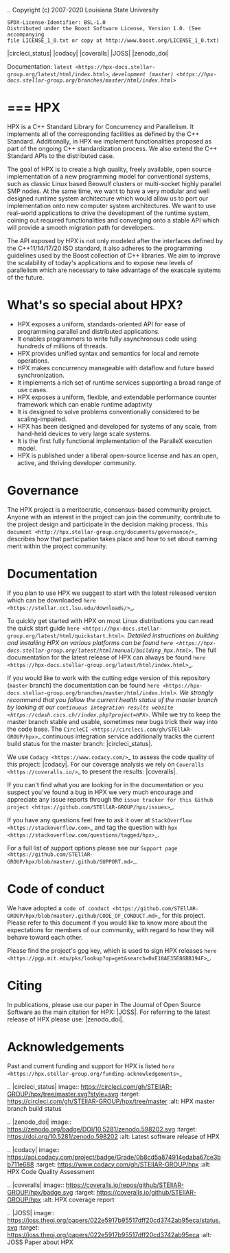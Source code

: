 ..
    Copyright (c) 2007-2020 Louisiana State University

    SPDX-License-Identifier: BSL-1.0
    Distributed under the Boost Software License, Version 1.0. (See accompanying
    file LICENSE_1_0.txt or copy at http://www.boost.org/LICENSE_1_0.txt)

|circleci_status| |codacy| |coveralls| |JOSS| |zenodo_doi|

Documentation: `latest
<https://hpx-docs.stellar-group.org/latest/html/index.html>`_,
`development (master)
<https://hpx-docs.stellar-group.org/branches/master/html/index.html>`_

===
HPX
===

HPX is a C++ Standard Library for Concurrency and Parallelism. It implements all
of the corresponding facilities as defined by the C++ Standard. Additionally, in
HPX we implement functionalities proposed as part of the ongoing C++
standardization process. We also extend the C++ Standard APIs to the distributed
case.

The goal of HPX is to create a high quality, freely available, open source
implementation of a new programming model for conventional systems, such as
classic Linux based Beowulf clusters or multi-socket highly parallel SMP nodes.
At the same time, we want to have a very modular and well designed runtime
system architecture which would allow us to port our implementation onto new
computer system architectures. We want to use real-world applications to drive
the development of the runtime system, coining out required functionalities and
converging onto a stable API which will provide a smooth migration path for
developers.

The API exposed by HPX is not only modeled after the interfaces defined by the
C++11/14/17/20 ISO standard, it also adheres to the programming guidelines used
by the Boost collection of C++ libraries. We aim to improve the scalability of
today's applications and to expose new levels of parallelism which are necessary
to take advantage of the exascale systems of the future.

What's so special about HPX?
============================

* HPX exposes a uniform, standards-oriented API for ease of programming parallel
  and distributed applications.
* It enables programmers to write fully asynchronous code using hundreds of
  millions of threads.
* HPX provides unified syntax and semantics for local and remote operations.
* HPX makes concurrency manageable with dataflow and future based
  synchronization.
* It implements a rich set of runtime services supporting a broad range of use
  cases.
* HPX exposes a uniform, flexible, and extendable performance counter framework
  which can enable runtime adaptivity
* It is designed to solve problems conventionally considered to be
  scaling-impaired.
* HPX has been designed and developed for systems of any scale, from hand-held
  devices to very large scale systems.
* It is the first fully functional implementation of the ParalleX execution
  model.
* HPX is published under a liberal open-source license and has an open, active,
  and thriving developer community.

Governance
==========

The HPX project is a meritocratic, consensus-based community project. Anyone
with an interest in the project can join the community, contribute to the
project design and participate in the decision making process.
`This document <http://hpx.stellar-group.org/documents/governance/>`_ describes
how that participation takes place and how to set about earning merit within
the project community.

Documentation
=============

If you plan to use HPX we suggest to start with the latest released version
which can be downloaded `here <https://stellar.cct.lsu.edu/downloads/>`_.

To quickly get started with HPX on most Linux distributions you can read the
quick start guide `here
<https://hpx-docs.stellar-group.org/latest/html/quickstart.html>`_.
Detailed instructions on building and installing HPX on various platforms can be
found `here
<https://hpx-docs.stellar-group.org/latest/html/manual/building_hpx.html>`_.
The full documentation for the latest release of HPX can always be found `here
<https://hpx-docs.stellar-group.org/latest/html/index.html>`_.

If you would like to work with the cutting edge version of this repository
(``master`` branch) the documentation can be found `here
<https://hpx-docs.stellar-group.org/branches/master/html/index.html>`_.
We strongly recommend that you follow the current health status of the master
branch by looking at our `continuous integration results website
<https://cdash.cscs.ch//index.php?project=HPX>`_. While we try to keep the
master branch stable and usable, sometimes new bugs trick their way into the
code base. The `CircleCI <https://circleci.com/gh/STEllAR-GROUP/hpx>`_
continuous integration service additionally tracks the current build status for
the master branch: |circleci_status|.

We use `Codacy <https://www.codacy.com/>`_ to assess the code quality of this
project: |codacy|. For our coverage analysis we rely on
`Coveralls <https://coveralls.io/>`_ to present the results: |coveralls|.

If you can't find what you are looking for in the documentation or you suspect
you've found a bug in HPX we very much encourage and appreciate any issue
reports through the `issue tracker for this Github project
<https://github.com/STEllAR-GROUP/hpx/issues>`_.

If you have any questions feel free to ask it over at `StackOverflow
<https://stackoverflow.com>`_ and tag the question with `hpx
<https://stackoverflow.com/questions/tagged/hpx>`_.

For a full list of support options please see our `Support page
<https://github.com/STEllAR-GROUP/hpx/blob/master/.github/SUPPORT.md>`_.

Code of conduct
===============

We have adopted a `code of conduct
<https://github.com/STEllAR-GROUP/hpx/blob/master/.github/CODE_OF_CONDUCT.md>`_
for this project. Please refer to this document if you would like to know more
about the expectations for members of our community, with regard to how they
will behave toward each other.

Please find the project's gpg key, which is used to sign HPX releases
`here
<https://pgp.mit.edu/pks/lookup?op=get&search=0xE18AE35E86BB194F>`_.

Citing
======

In publications, please use our paper in The Journal of Open Source
Software as the main citation for HPX: |JOSS|. For referring
to the latest release of HPX please use: |zenodo_doi|.

Acknowledgements
================

Past and current funding and support for HPX is listed `here
<https://hpx.stellar-group.org/funding-acknowledgements>`_

.. |circleci_status| image:: https://circleci.com/gh/STEllAR-GROUP/hpx/tree/master.svg?style=svg
     :target: https://circleci.com/gh/STEllAR-GROUP/hpx/tree/master
     :alt: HPX master branch build status

.. |zenodo_doi| image:: https://zenodo.org/badge/DOI/10.5281/zenodo.598202.svg
     :target: https://doi.org/10.5281/zenodo.598202
     :alt: Latest software release of HPX

.. |codacy| image:: https://api.codacy.com/project/badge/Grade/0b8cd5a874914edaba67ce3bb711e688
     :target: https://www.codacy.com/gh/STEllAR-GROUP/hpx
     :alt: HPX Code Quality Assessment

.. |coveralls| image:: https://coveralls.io/repos/github/STEllAR-GROUP/hpx/badge.svg
     :target: https://coveralls.io/github/STEllAR-GROUP/hpx
     :alt: HPX coverage report

.. |JOSS| image:: https://joss.theoj.org/papers/022e5917b95517dff20cd3742ab95eca/status.svg
    :target: https://joss.theoj.org/papers/022e5917b95517dff20cd3742ab95eca
    :alt: JOSS Paper about HPX
